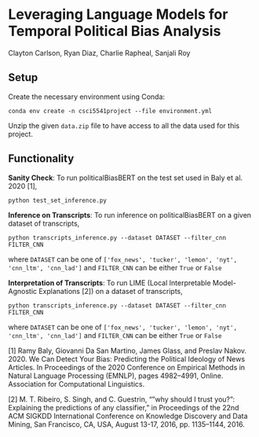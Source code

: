 # Leveraging Language Models for Temporal Political Bias Analysis

Clayton Carlson, Ryan Diaz, Charlie Rapheal, Sanjali Roy

## Setup

Create the necessary environment using Conda:

`conda env create -n csci5541project --file environment.yml`

Unzip the given `data.zip` file to have access to all the data used for this project.

## Functionality

**Sanity Check**: To run politicalBiasBERT on the test set used in Baly et al. 2020 [1], 

`python test_set_inference.py`

**Inference on Transcripts**: To run inference on politicalBiasBERT on a given dataset of transcripts,

`python transcripts_inference.py --dataset DATASET --filter_cnn FILTER_CNN`

where `DATASET` can be one of `['fox_news', 'tucker', 'lemon', 'nyt', 'cnn_ltm', 'cnn_lad']` and `FILTER_CNN` can be either `True` or `False`

**Interpretation of Transcripts**: To run LIME (Local Interpretable Model-Agnostic Explanations [2]) on a dataset of transcripts,

`python transcripts_inference.py --dataset DATASET --filter_cnn FILTER_CNN`

where `DATASET` can be one of `['fox_news', 'tucker', 'lemon', 'nyt', 'cnn_ltm', 'cnn_lad']` and `FILTER_CNN` can be either `True` or `False`

\[1\] Ramy Baly, Giovanni Da San Martino, James Glass, and Preslav Nakov. 2020. We Can Detect Your Bias: Predicting the Political Ideology of News Articles. In Proceedings of the 2020 Conference on Empirical Methods in Natural Language Processing (EMNLP), pages 4982–4991, Online. Association for Computational Linguistics.

\[2\] M. T. Ribeiro, S. Singh, and C. Guestrin, “”why should I trust you?”: Explaining the predictions of any classifier,” in Proceedings of the 22nd ACM SIGKDD International Conference on Knowledge Discovery and Data Mining, San Francisco, CA, USA, August 13-17, 2016, pp. 1135–1144, 2016.